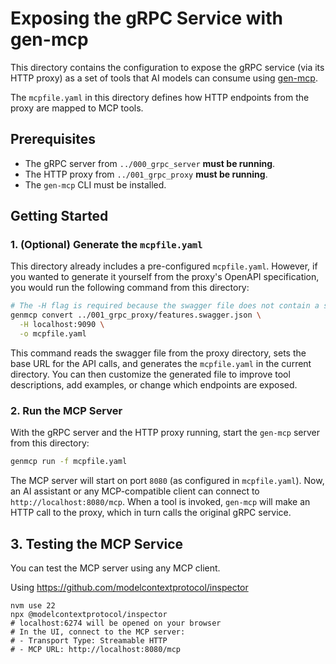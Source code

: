 # Exposing the gRPC Service with gen-mcp

This directory contains the configuration to expose the gRPC service (via its HTTP proxy) as a set of tools that AI models can consume using [gen-mcp](https://github.com/genmcp/gen-mcp).

The `mcpfile.yaml` in this directory defines how HTTP endpoints from the proxy are mapped to MCP tools.

## Prerequisites

- The gRPC server from `../000_grpc_server` **must be running**.
- The HTTP proxy from `../001_grpc_proxy` **must be running**.
- The `gen-mcp` CLI must be installed.

## Getting Started

### 1. (Optional) Generate the `mcpfile.yaml`

This directory already includes a pre-configured `mcpfile.yaml`. However, if you wanted to generate it yourself from the proxy's OpenAPI specification, you would run the following command from this directory:

```bash
# The -H flag is required because the swagger file does not contain a server URL.
genmcp convert ../001_grpc_proxy/features.swagger.json \
  -H localhost:9090 \
  -o mcpfile.yaml
```

This command reads the swagger file from the proxy directory, sets the base URL for the API calls, and generates the `mcpfile.yaml` in the current directory. You can then customize the generated file to improve tool descriptions, add examples, or change which endpoints are exposed.

### 2. Run the MCP Server

With the gRPC server and the HTTP proxy running, start the `gen-mcp` server from this directory:

```bash
genmcp run -f mcpfile.yaml
```

The MCP server will start on port `8080` (as configured in `mcpfile.yaml`). Now, an AI assistant or any MCP-compatible client can connect to `http://localhost:8080/mcp`. When a tool is invoked, `gen-mcp` will make an HTTP call to the proxy, which in turn calls the original gRPC service.

## 3. Testing the MCP Service

You can test the MCP server using any MCP client.

Using https://github.com/modelcontextprotocol/inspector
```shell
nvm use 22
npx @modelcontextprotocol/inspector
# localhost:6274 will be opened on your browser 
# In the UI, connect to the MCP server:
# - Transport Type: Streamable HTTP
# - MCP URL: http://localhost:8080/mcp
```
